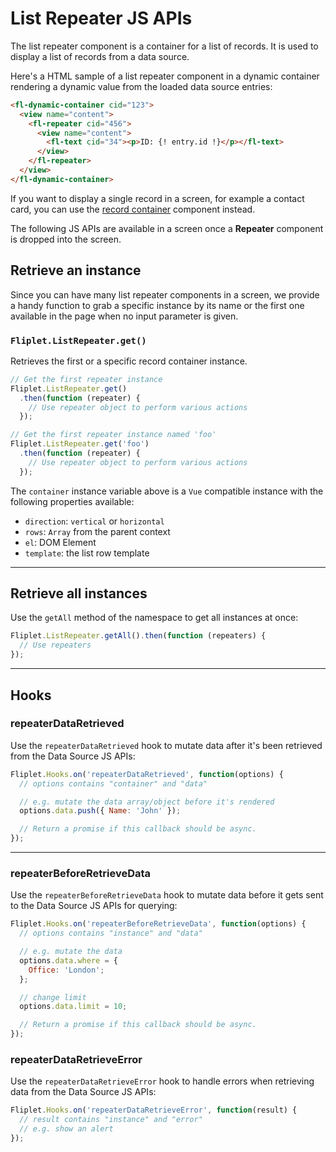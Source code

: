# List Repeater JS APIs

The list repeater component is a container for a list of records. It is used to display a list of records from a data source.

Here's a HTML sample of a list repeater component in a dynamic container rendering a dynamic value from the loaded data source entries:

```html
<fl-dynamic-container cid="123">
  <view name="content">
    <fl-repeater cid="456">
      <view name="content">
        <fl-text cid="34"><p>ID: {! entry.id !}</p></fl-text>
      </view>
    </fl-repeater>
  </view>
</fl-dynamic-container>
```

If you want to display a single record in a screen, for example a contact card, you can use the [record container](/API/components/record-container.html) component instead.

The following JS APIs are available in a screen once a **Repeater** component is dropped into the screen.

## Retrieve an instance

Since you can have many list repeater components in a screen, we provide a handy function to grab a specific instance by its name or the first one available in the page when no input parameter is given.

### `Fliplet.ListRepeater.get()`

Retrieves the first or a specific record container instance.

```js
// Get the first repeater instance
Fliplet.ListRepeater.get()
  .then(function (repeater) {
    // Use repeater object to perform various actions
  });

// Get the first repeater instance named 'foo'
Fliplet.ListRepeater.get('foo')
  .then(function (repeater) {
    // Use repeater object to perform various actions
  });
```

The `container` instance variable above is a `Vue` compatible instance with the following properties available:

- `direction`: `vertical` or `horizontal`
- `rows`: `Array` from the parent context
- `el`: DOM Element
- `template`: the list row template

---

## Retrieve all instances

Use the `getAll` method of the namespace to get all instances at once:

```js
Fliplet.ListRepeater.getAll().then(function (repeaters) {
  // Use repeaters
});
```

---

## Hooks

### repeaterDataRetrieved

Use the `repeaterDataRetrieved` hook to mutate data after it's been retrieved from the Data Source JS APIs:

```js
Fliplet.Hooks.on('repeaterDataRetrieved', function(options) {
  // options contains "container" and "data"

  // e.g. mutate the data array/object before it's rendered
  options.data.push({ Name: 'John' });

  // Return a promise if this callback should be async.
});
```

---

### repeaterBeforeRetrieveData

Use the `repeaterBeforeRetrieveData` hook to mutate data before it gets sent to the Data Source JS APIs for querying:

```js
Fliplet.Hooks.on('repeaterBeforeRetrieveData', function(options) {
  // options contains "instance" and "data"

  // e.g. mutate the data
  options.data.where = {
    Office: 'London';
  };

  // change limit
  options.data.limit = 10;

  // Return a promise if this callback should be async.
});
```

### repeaterDataRetrieveError

Use the `repeaterDataRetrieveError` hook to handle errors when retrieving data from the Data Source JS APIs:

```js
Fliplet.Hooks.on('repeaterDataRetrieveError', function(result) {
  // result contains "instance" and "error"
  // e.g. show an alert
});
```
